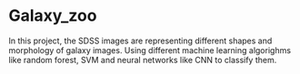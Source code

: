 # Galaxy_zoo

In this project, the SDSS images are representing different shapes and morphology of galaxy images. Using different machine learning algorighms like random forest, SVM and neural networks like CNN to classify them.
